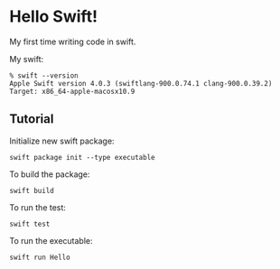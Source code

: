 # Hello Swift!
My first time writing code in swift.

My swift:

    % swift --version
    Apple Swift version 4.0.3 (swiftlang-900.0.74.1 clang-900.0.39.2)
    Target: x86_64-apple-macosx10.9

## Tutorial
Initialize new swift package:

    swift package init --type executable

To build the package:

    swift build

To run the test:

    swift test

To run the executable:

    swift run Hello